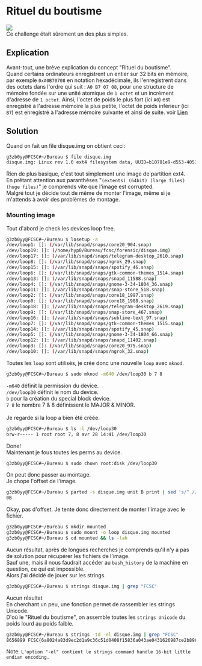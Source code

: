 # Rituel du boutisme
<img src="https://media.discordapp.net/attachments/768928242467340328/839970838635347979/unknown.png"/><br/>
Ce challenge était sûrement un des plus simples.<br/>
## Explication
Avant-tout, une brève explication du concept "Rituel du boutisme".<br/>
Quand certains ordinateurs enregistrent un entier sur 32 bits en mémoire, par exemple ```0xA0B70708``` en notation hexadécimale, ils l'enregistrent dans des octets dans l'ordre qui suit : ```A0 B7 07 08```, pour une structure de mémoire fondée sur une unité atomique de ```1 octet``` et un incrément d'adresse de ```1 octet```. Ainsi, l'octet de poids le plus fort (ici ```A0```) est enregistré à l'adresse mémoire la plus petite, l'octet de poids inférieur (ici ```B7```) est enregistré à l'adresse mémoire suivante et ainsi de suite. voir <a href="https://fr.wikipedia.org/wiki/Boutisme"/>Lien</a><br/>
## Solution
Quand on fait un file disque.img on obtient ceci:<br/>
```sh
g3zb0yy@FCSC#~/Bureau $ file disque.img 
disque.img: Linux rev 1.0 ext4 filesystem data, UUID=b10781e9-d553-4053-bb93-064cdc03ed6b (extents) (64bit) (large files) (huge files)
```
Rien de plus basique, c'est tout simplement une image de partition ext4.<br/>
En prêtant attention aux paranthèses "```(extents) (64bit) (large files) (huge files)```" je comprends vite que l'image est corrupted.<br/>
Malgré tout je décide tout de même de monter l'image, même si je m'attends à avoir des problèmes de montage.<br/>
### Mounting image
Tout d'abord je check les devices loop free.<br/>
```sh
g3zb0yy@FCSC#~/Bureau $ losetup -a
/dev/loop1: []: (/var/lib/snapd/snaps/core20_904.snap)
/dev/loop19: []: (/home/hyp0/Bureau/fcsc/forensic/disque.img)
/dev/loop17: []: (/var/lib/snapd/snaps/telegram-desktop_2610.snap)
/dev/loop8: []: (/var/lib/snapd/snaps/ngrok_29.snap)
/dev/loop15: []: (/var/lib/snapd/snaps/spotify_46.snap)
/dev/loop6: []: (/var/lib/snapd/snaps/gtk-common-themes_1514.snap)
/dev/loop13: []: (/var/lib/snapd/snaps/snapd_11588.snap)
/dev/loop4: []: (/var/lib/snapd/snaps/gnome-3-34-1804_36.snap)
/dev/loop11: []: (/var/lib/snapd/snaps/snap-store_518.snap)
/dev/loop2: []: (/var/lib/snapd/snaps/core18_1997.snap)
/dev/loop0: []: (/var/lib/snapd/snaps/core18_1988.snap)
/dev/loop18: []: (/var/lib/snapd/snaps/telegram-desktop_2619.snap)
/dev/loop9: []: (/var/lib/snapd/snaps/snap-store_467.snap)
/dev/loop16: []: (/var/lib/snapd/snaps/sublime-text_97.snap)
/dev/loop7: []: (/var/lib/snapd/snaps/gtk-common-themes_1515.snap)
/dev/loop14: []: (/var/lib/snapd/snaps/spotify_45.snap)
/dev/loop5: []: (/var/lib/snapd/snaps/gnome-3-34-1804_66.snap)
/dev/loop12: []: (/var/lib/snapd/snaps/snapd_11402.snap)
/dev/loop3: []: (/var/lib/snapd/snaps/core20_975.snap)
/dev/loop10: []: (/var/lib/snapd/snaps/ngrok_32.snap)
```
Toutes les ```loop``` sont utilisés, je crée donc une nouvelle ```loop``` avec ```mknod```.<br/>
```sh
g3zb0yy@FCSC#~/Bureau $ sudo mknod -m640 /dev/loop30 b 7 8
```
``-m640`` définit la permission du device.<br/>
``/dev/loop30`` définit le nom du device.<br/>
``b`` pour la création du special block device.<br/>
``7 8`` le nombre 7 & 8 définissent le MAJOR & MINOR.<br/><br/>
Je regarde si la loop a bien été créée.<br/>
```sh
g3zb0yy@FCSC#~/Bureau $ ls -l /dev/loop30
brw-r----- 1 root root 7, 8 avr 28 14:41 /dev/loop30
```
Done!<br/>
Maintenant je fous toutes les perms au device.<br/>
```sh
g3zb0yy@FCSC#~/Bureau $ sudo chown root:disk /dev/loop30
```
On peut donc passer au montage.<br/>
Je chope l'offset de l'image.<br/>
```sh
g3zb0yy@FCSC#~/Bureau $ parted -s disque.img unit B print | sed 's/^ //g' | grep "^1 " | tr -s ' ' | cut -d ' ' -f2
0B
```
Okay, pas d'offset. Je tente donc directement de monter l'image avec le fichier.<br/>
```sh
g3zb0yy@FCSC#~/Bureau $ mkdir mounted
g3zb0yy@FCSC#~/Bureau $ sudo mount -o loop disque.img mounted
g3zb0yy@FCSC#~/Bureau $ cd mounted && ls -lah
```
Aucun résultat, après de longues recherches je comprends qu'il n'y a pas de solution pour récupérer les fichiers de l'image.<br/>
Sauf une, mais il nous faudrait accéder au ```bash_history``` de la machine en question, ce qui est impossible.<br/>
Alors j'ai décidé de jouer sur les strings.<br/>
```sh
g3zb0yy@FCSC#~/Bureau $ strings disque.img | grep "FCSC"
```
Aucun résultat<br/>
En cherchant un peu, une fonction permet de rassembler les strings Unicode.<br/>
D'où le "Rituel du boutisme", on assemble toutes les ```strings Unicode``` du poids lourd au poids faible.<br/>
```sh
g3zb0yy@FCSC#~/Bureau $ strings -td -el disque.img | grep "FCSC"
8656899 FCSC{6a8024a83d9ec2d1a9c36c51d0408f15836a043ae0431626987ce2b8960a5937}
```
Note: ```L'option "-el" contient le strings command handle 16-bit little endian encoding.```<br/>
